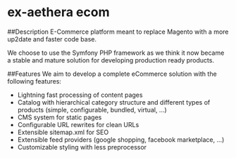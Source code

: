 # ex-aethera ecom
##Description
E-Commerce platform meant to replace Magento with a more up2date and faster code base.  

We choose to use the Symfony PHP framework as we think it now became a stable and mature solution for developing production ready products.

##Features
We aim to develop a complete eCommerce solution with the following features:

- Lightning fast processing of content pages
- Catalog with hierarchical category structure and different types of products (simple, configurable, bundled, virtual, ...)
- CMS system for static pages
- Configurable URL rewrites for clean URLs
- Extensible sitemap.xml for SEO
- Extensible feed providers (google shopping, facebook marketplace, ...)
- Customizable styling with less preprocessor